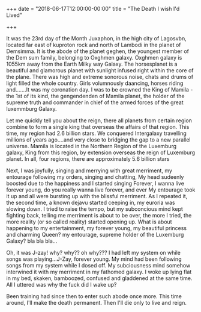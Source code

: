 +++
date = "2018-06-17T12:00:00-00:00"
title = "The Death I wish I'd Lived"

+++

It was the 23rd day of the Month Juxaphon, in the high city of Lagosvbn, located far east of kuproton rock and north of Lambodi in the planet of Demsimma. It is the abode of the planet  geghen, the youngest member of the Dem sum family, belonging to Oxghmen galaxy. Oxghmen galaxy is 1055km away from the Earth Milky way Galaxy. The horsesplanet is a beautiful and glamorous planet with sunlight infused right within the core of the plane. There was high and extreme sonorous noise, chats and drums of light filled the whole country. Girls volumnously daancing, horses riding and.......It was my coronation day. I was to be crowned the King of Mamila - the 1st of its kind, the gengendenden of Mamila planet, the holder of the supreme truth and commander in chief of the armed forces of the great luxemmburg Galaxy. 

Let me quickly tell you about the reign, there all planets from certain region combine to form a single king that overseas the affairs of that region. This time, my region had 2.6 billion stars. We conquered Intergalaxy travelling millions of years ago....and very close to bridging the gap to a new parallel universe.  Mamila is located in the Northern Region of the Luxemburg galaxy, King from this region, by extension overseas the reign of Luxemburg planet. In all, four regions, there are approximately 5.6 billion stars

Next, I was joyfully, singing and merrying with great merriment, my entourage following my orders, singing and chatting, My head sudeenly boosted due to the happiness and I started singing Forever, I wanna live forever young, do you really wanna live forever, and ever My entourage took it up and all were bursting up with the blissful merriment. As I repeated it, the second time, a known dejavu started ceeping in, my euroria was slowing down.  I tried to raise the tempo, but my subconcious mind kept fighting back, telling me merriment is about to be over, the more I tried, the more reality (or so called reality) started opening up. What is about happening to my entertainment, my forever young, my beautiful princess and charming Queen? my entourage, supreme holder of the Luxemburg Galaxy? bla bla bla...

Oh, it was J-zay! why? why?? oh why??? I had left my system on while songs was playing...J-Zay, forever young. My mind had been following songs from my system while I dosed off. My subciousness mind somehow interwined it with my merriment in my fathomed galaxy. I woke up lying flat in my bed, skaken, bamboozed, confused and gladdened at the same time. All I uttered was why the fuck did I wake up?

Been training had since then to enter such abode once more. This time around, I'll make the death permanent. Then I'll die only to live and reign. 



